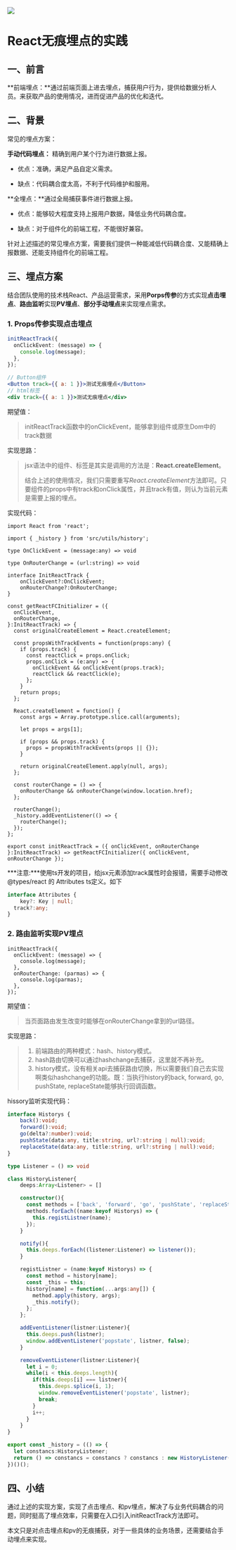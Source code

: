 ![](../img/coffee.jpg)

# React无痕埋点的实践

## 一、前言

**前端埋点：**通过前端页面上进去埋点，捕获用户行为，提供给数据分析人员。来获取产品的使用情况，进而促进产品的优化和迭代。

## 二、背景

常见的埋点方案：

**手动代码埋点：** 精确到用户某个行为进行数据上报。

* 优点：准确，满足产品自定义需求。

* 缺点：代码耦合度太高，不利于代码维护和服用。

**全埋点：**通过全局捕获事件进行数据上报。

* 优点：能够较大程度支持上报用户数据，降低业务代码耦合度。

* 缺点：对于组件化的前端工程，不能很好兼容。

针对上述描述的常见埋点方案，需要我们提供一种能减低代码耦合度、又能精确上报数据、还能支持组件化的前端工程。

## 三、埋点方案

结合团队使用的技术栈React、产品运营需求，采用**Porps传参**的方式实现**点击埋点**、**路由监听**实现**PV埋点**、**部分手动埋点**来实现埋点需求。

### 1. Props传参实现点击埋点

```ts
initReactTrack({
  onClickEvent: (message) => {
    console.log(message);
  },
});
```

```jsx
// Button组件
<Button track={{ a: 1 }}>测试无痕埋点</Button>
// html标签
<div track={{ a: 1 }}>测试无痕埋点</div>
```

期望值：

> initReactTrack函数中的onClickEvent，能够拿到组件或原生Dom中的track数据

实现思路：

> jsx语法中的组件、标签是其实是调用的方法是：**React.createElement**。
>
> 结合上述的使用情况，我们只需要重写*React.createElement*方法即可。只要组件的props中有track和onClick属性，并且track有值，则认为当前元素是需要上报的埋点。

实现代码：

```tsx
import React from 'react';

import { _history } from 'src/utils/history';

type OnClickEvent = (message:any) => void

type OnRouterChange = (url:string) => void

interface InitReactTrack {
    onClickEvent?:OnClickEvent;
    onRouterChange?:OnRouterChange;
}

const getReactFCInitializer = ({
  onClickEvent,
  onRouterChange,
}:InitReactTrack) => {
  const originalCreateElement = React.createElement;

  const propsWithTrackEvents = function(props:any) {
    if (props.track) {
      const reactClick = props.onClick;
      props.onClick = (e:any) => {
        onClickEvent && onClickEvent(props.track);
        reactClick && reactClick(e);
      };
    }
    return props;
  };

  React.createElement = function() {
    const args = Array.prototype.slice.call(arguments);

    let props = args[1];

    if (props && props.track) {
      props = propsWithTrackEvents(props || {});
    }

    return originalCreateElement.apply(null, args);
  };

  const routerChange = () => {
    onRouterChange && onRouterChange(window.location.href);
  };

  routerChange();
  _history.addEventListener(() => {
    routerChange();
  });
};

export const initReactTrack = ({ onClickEvent, onRouterChange }:InitReactTrack) => getReactFCInitializer({ onClickEvent, onRouterChange });
```

***注意:***使用ts开发的项目，给jsx元素添加track属性时会报错，需要手动修改@types/react 的 Attributes ts定义。如下

````ts
interface Attributes {
	key?: Key | null;
  track?:any;
}
````

### 2. **路由监听**实现PV埋点

```tsx
initReactTrack({
  onClickEvent: (message) => {
    console.log(message);
  },
  onRouterChange: (parmas) => {
    console.log(parmas);
  },
});
```

期望值：

> 当页面路由发生改变时能够在onRouterChange拿到的url路径。

实现思路：

> 1. 前端路由的两种模式：hash、history模式。
> 2. hash路由切换可以通过hashchange去捕获，这里就不再补充。
> 3. history模式，没有相关api去捕获路由切换，所以需要我们自己去实现啊类似hashchange的功能。既：当执行history的back, forward, go, pushState, replaceState能够执行回调函数。

hissory监听实现代码：

```ts
interface Historys {
    back():void;
    forward():void;
    go(delta?:number):void;
    pushState(data:any, title:string, url?:string | null):void;
    replaceState(data:any, title:string, url?:string | null):void;
}

type Listener = () => void

class HistoryListener{
    deeps:Array<Listener> = []

    constructor(){
      const methods = ['back', 'forward', 'go', 'pushState', 'replaceState'];
      methods.forEach((name:keyof Historys) => {
        this.registListner(name);
      });
    }

    notify(){
      this.deeps.forEach((listener:Listener) => listener());
    }

    registListner = (name:keyof Historys) => {
      const method = history[name];
      const _this = this;
      history[name] = function(...args:any[]) {
        method.apply(history, args);
        _this.notify();
      };
    };

    addEventListener(listner:Listener){
      this.deeps.push(listner);
      window.addEventListener('popstate', listner, false);
    }

    removeEventListener(listner:Listener){
      let i = 0;
      while(i < this.deeps.length){
        if(this.deeps[i] === listner){
          this.deeps.splice(i, 1);
          window.removeEventListener('popstate', listner);
          break;
        }
        i++;
      }
    }
}

export const _history = (() => {
  let constancs:HistoryListener;
  return () => constancs = constancs ? constancs : new HistoryListener();
})()();
```

## 四、小结

通过上述的实现方案，实现了点击埋点、和pv埋点，解决了与业务代码耦合的问题，同时挺高了埋点效率，只需要在入口引入initReactTrack方法即可。



本文只是对点击埋点和pv的无痕捕获，对于一些具体的业务场景，还需要结合手动埋点来实现。